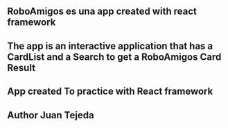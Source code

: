 ## RoboAmigos es una app created with react framework  
## The app is an interactive application that has a CardList and a Search to get a RoboAmigos  Card Result
## App created To practice with React framework
## Author Juan Tejeda
